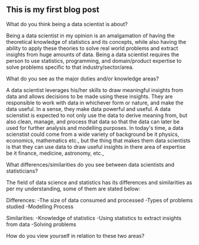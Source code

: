 ## This is my first blog post

What do you think being a data scientist is about?

Being a data scientist in my opinion is an amalgamation of having the theoretical knowledge of statistics and its concepts, while also having the ability to apply these theories to solve real world problems and extract insights from huge amounts of data. Being a data scientist requires the person to use statistics, programming, and domain/product expertise to solve problems specific to that industry/sector/area. 

What do you see as the major duties and/or knowledge areas?

A data scientist leverages his/her skills to draw meaningful insights from data and allows decisions to be made using these insights. They are responsible to work with data in whichever form or nature, and make the data useful. In a sense, they make data powerful and useful. A data scienstist is expected to not only use the data to derive meaning from, but also clean, manage, and process that data so that the data can later be used for further analysis and modelling purposes. In today's time, a data scienstist could come from a wide variety of background be it physics, economics, mathematics etc., but the thing that makes them data scientists is that they can use data to draw useful insights in there area of expertise be it finance, medicine, astronomy, etc.,

What differences/similarities do you see between data scientists and statisticians?

The field of data science and statistics has its differences and similarities as per my understanding, some of them are stated below:

Differences:
-The size of data consumed and processed
-Types of problems studied
-Modelling Process

Similarities:
-Knowledge of statistics
-Using statistics to extract insights from data
-Solving problems

How do you view yourself in relation to these two areas? 
